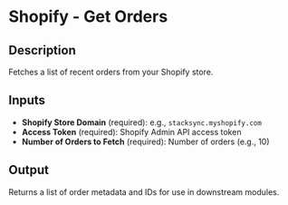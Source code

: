 # Shopify - Get Orders

## Description
Fetches a list of recent orders from your Shopify store.

## Inputs
- **Shopify Store Domain** (required): e.g., `stacksync.myshopify.com`
- **Access Token** (required): Shopify Admin API access token
- **Number of Orders to Fetch** (required): Number of orders (e.g., 10)

## Output
Returns a list of order metadata and IDs for use in downstream modules.
